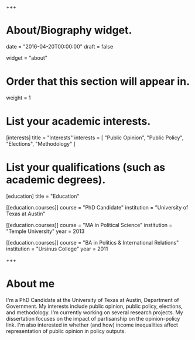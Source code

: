 +++
# About/Biography widget.

date = "2016-04-20T00:00:00"
draft = false

widget = "about"

# Order that this section will appear in.
weight = 1

# List your academic interests.
[interests]
  title = "Interests"
  interests = [
    "Public Opinion",
    "Public Policy",
    "Elections",
    "Methodology"
  ]

# List your qualifications (such as academic degrees).
[education]
  title = "Education"

[[education.courses]]
  course = "PhD Candidate"
  institution = "University of Texas at Austin"
  

[[education.courses]]
  course = "MA in Political Science"
  institution = "Temple University"
  year = 2013

[[education.courses]]
  course = "BA in Politics & International Relations"
  institution = "Ursinus College"
  year = 2011
 
+++

# About me

I'm a PhD Candidate at the University of Texas at Austin, Department of Government.
My interests include public opinion, public policy, elections, and methodology.
I'm currently working on several research projects.
My dissertation focuses on the impact of partisanship on the opinion-policy link.
I'm also interested in whether (and how) income inequalities affect representation of public opinion in policy outputs.


